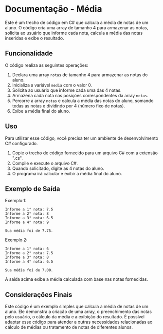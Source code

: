 # Documentação - Média

Este é um trecho de código em C# que calcula a média de notas de um aluno. O código cria uma array de tamanho 4 para armazenar as notas, 
solicita ao usuário que informe cada nota, calcula a média das notas inseridas e exibe o resultado.

## Funcionalidade

O código realiza as seguintes operações:

1. Declara uma array `notas` de tamanho 4 para armazenar as notas do aluno.
2. Inicializa a variável `media` com o valor 0.
3. Solicita ao usuário que informe cada uma das 4 notas.
4. Armazena cada nota nas posições correspondentes da array `notas`.
5. Percorre a array `notas` e calcula a média das notas do aluno, somando todas as notas e dividindo por 4 (número fixo de notas).
6. Exibe a média final do aluno.

## Uso

Para utilizar esse código, você precisa ter um ambiente de desenvolvimento C# configurado.

1. Copie o trecho de código fornecido para um arquivo C# com a extensão ".cs".
2. Compile e execute o arquivo C#.
3. Quando solicitado, digite as 4 notas do aluno.
4. O programa irá calcular e exibir a média final do aluno.

## Exemplo de Saída

Exemplo 1:
```
Informe a 1° nota: 7.5
Informe a 2° nota: 8
Informe a 3° nota: 6.5
Informe a 4° nota: 9

Sua média foi de 7.75.
```

Exemplo 2:
```
Informe a 1° nota: 6
Informe a 2° nota: 7.5
Informe a 3° nota: 8
Informe a 4° nota: 6.5

Sua média foi de 7.00.
```

A saída acima exibe a média calculada com base nas notas fornecidas.

## Considerações Finais

Este código é um exemplo simples que calcula a média de notas de um aluno. 
Ele demonstra a criação de uma array, o preenchimento das notas pelo usuário, o cálculo da média e a exibição do resultado. 
É possível adaptar esse código para atender a outras necessidades relacionadas ao cálculo de médias ou tratamento de notas de diferentes alunos.
